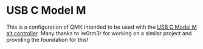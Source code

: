 # USB C Model M
This is a configuration of QMK intended to be used with the [USB C Model M alt controller](https://github.com/ashpil/Model-M-Type-C-Controller "USB C Model M alt controller"). Many thanks to iw0rm3r for working on a similar project and providing the foundation for this!